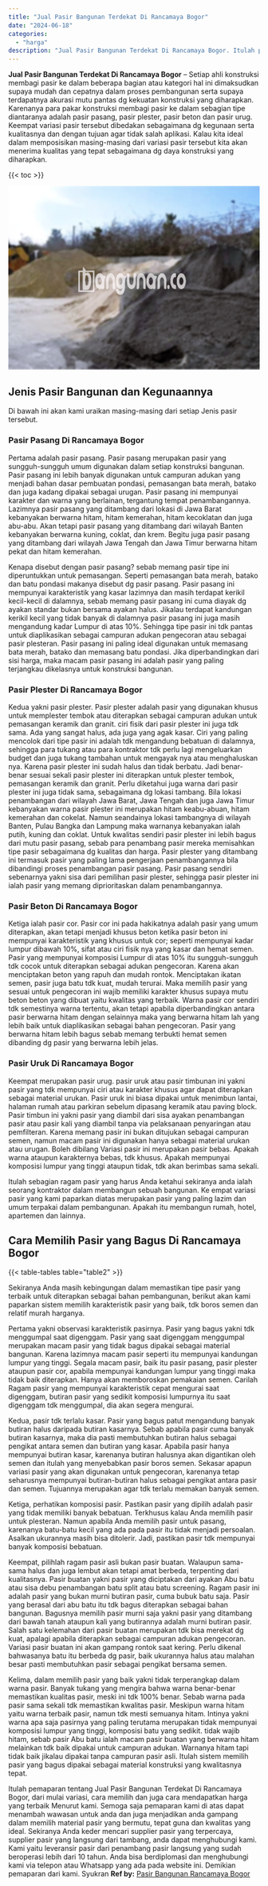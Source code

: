 ```yaml
---
title: "Jual Pasir Bangunan Terdekat Di Rancamaya Bogor"
date: "2024-06-18"
categories: 
  - "harga"
description: "Jual Pasir Bangunan Terdekat Di Rancamaya Bogor. Itulah pemaparan tentang Jual Pasir Bangunan Terdekat Di Rancamaya Bogor, dari mulai variasi, cara memilih d..."
---
```


**Jual Pasir Bangunan Terdekat Di Rancamaya Bogor** – Setiap ahli konstruksi membagi pasir ke dalam beberapa bagian atau kategori hal ini dimaksudkan supaya mudah dan cepatnya dalam proses pembangunan serta supaya terdapatnya akurasi mutu pantas dg kekuatan konstruksi yang diharapkan. Karenanya para pakar konstruksi membagi pasir ke dalam sebagian tipe diantaranya adalah pasir pasang, pasir plester, pasir beton dan pasir urug. Keempat variasi pasir tersebut dibedakan sebagaimana dg kegunaan serta kualitasnya dan dengan tujuan agar tidak salah aplikasi. Kalau kita ideal dalam memposisikan masing-masing dari variasi pasir tersebut kita akan menerima kualitas yang tepat sebagaimana dg daya konstruksi yang diharapkan.

{{< toc >}}

![Jual Pasir Bangunan Terdekat Di Rancamaya Bogor](/images/jual-pasir-bangunan-43.png)

## Jenis Pasir Bangunan dan Kegunaannya

Di bawah ini akan kami uraikan masing-masing dari setiap Jenis pasir tersebut.

### Pasir Pasang Di Rancamaya Bogor

Pertama adalah pasir pasang. Pasir pasang merupakan pasir yang sungguh-sungguh umum digunakan dalam setiap konstruksi bangunan. Pasir pasang ini lebih banyak digunakan untuk campuran adukan yang menjadi bahan dasar pembuatan pondasi, pemasangan bata merah, batako dan juga kadang dipakai sebagai urugan. Pasir pasang ini mempunyai karakter dan warna yang berlainan, tergantung tempat penambangannya. Lazimnya pasir pasang yang ditambang dari lokasi di Jawa Barat kebanyakan berwarna hitam, hitam kemerahan, hitam kecoklatan dan juga abu-abu. Akan tetapi pasir pasang yang ditambang dari wilayah Banten kebanyakan berwarna kuning, coklat, dan krem. Begitu juga pasir pasang yang ditambang dari wilayah Jawa Tengah dan Jawa Timur berwarna hitam pekat dan hitam kemerahan.

Kenapa disebut dengan pasir pasang? sebab memang pasir tipe ini diperuntukkan untuk pemasangan. Seperti pemasangan bata merah, batako dan batu pondasi makanya disebut dg pasir pasang. Pasir pasang ini mempunyai karakteristik yang kasar lazimnya dan masih terdapat kerikil kecil-kecil di dalamnya, sebab memang pasir pasang ini cuma diayak dg ayakan standar bukan bersama ayakan halus. Jikalau terdapat kandungan kerikil kecil yang tidak banyak di dalamnya pasir pasang ini juga masih mengandung kadar Lumpur di atas 10%. Sehingga tipe pasir ini tdk pantas untuk diaplikasikan sebagai campuran adukan pengecoran atau sebagai pasir plesteran. Pasir pasang ini paling ideal digunakan untuk memasang bata merah, batako dan memasang batu pondasi. Jika diperbandingkan dari sisi harga, maka macam pasir pasang ini adalah pasir yang paling terjangkau dikelasnya untuk konstruksi bangunan.

### Pasir Plester Di Rancamaya Bogor

Kedua yakni pasir plester. Pasir plester adalah pasir yang digunakan khusus untuk memplester tembok atau diterapkan sebagai campuran adukan untuk pemasangan keramik dan granit. ciri fisik dari pasir plester ini juga tdk sama. Ada yang sangat halus, ada juga yang agak kasar. Ciri yang paling mencolok dari tipe pasir ini adalah tdk mengandung bebatuan di dalamnya, sehingga para tukang atau para kontraktor tdk perlu lagi mengeluarkan budget dan juga tukang tambahan untuk mengayak nya atau menghaluskan nya. Karena pasir plester ini sudah halus dan tidak berbatu. Jadi benar-benar sesuai sekali pasir plester ini diterapkan untuk plester tembok, pemasangan keramik dan granit. Perlu diketahui juga warna dari pasir plester ini juga tidak sama, sebagaimana dg lokasi tambang. Bila lokasi penambangan dari wilayah Jawa Barat, Jawa Tengah dan juga Jawa Timur kebanyakan warna pasir plester ini merupakan hitam keabu-abuan, hitam kemerahan dan cokelat. Namun seandainya lokasi tambangnya di wilayah Banten, Pulau Bangka dan Lampung maka warnanya kebanyakan ialah putih, kuning dan coklat. Untuk kwalitas sendiri pasir plester ini lebih bagus dari mutu pasir pasang, sebab para penambang pasir mereka memisahkan tipe pasir sebagaimana dg kualitas dan harga. Pasir plester yang ditambang ini termasuk pasir yang paling lama pengerjaan penambangannya bila dibandingi proses penambangan pasir pasang. Pasir pasang sendiri sebenarnya yakni sisa dari pemilihan pasir plester, sehingga pasir plester ini ialah pasir yang memang diprioritaskan dalam penambangannya.

### Pasir Beton Di Rancamaya Bogor

Ketiga ialah pasir cor. Pasir cor ini pada hakikatnya adalah pasir yang umum diterapkan, akan tetapi menjadi khusus beton ketika pasir beton ini mempunyai karakteristik yang khusus untuk cor; seperti mempunyai kadar lumpur dibawah 10%, sifat atau ciri fisik nya yang kasar dan hemat semen. Pasir yang mempunyai komposisi Lumpur di atas 10% itu sungguh-sungguh tdk cocok untuk diterapkan sebagai adukan pengecoran. Karena akan menciptakan beton yang rapuh dan mudah rontok. Menciptakan ikatan semen, pasir juga batu tdk kuat, mudah terurai. Maka memilih pasir yang sesuai untuk pengecoran ini wajib memiliki karakter khusus supaya mutu beton beton yang dibuat yaitu kwalitas yang terbaik. Warna pasir cor sendiri tdk semestinya warna tertentu, akan tetapi apabila diperbandingkan antara pasir berwarna hitam dengan selainnya maka yang berwarna hitam lah yang lebih baik untuk diaplikasikan sebagai bahan pengecoran. Pasir yang berwarna hitam lebih bagus sebab memang terbukti hemat semen dibanding dg pasir yang berwarna lebih jelas.

### Pasir Uruk Di Rancamaya Bogor

Keempat merupakan pasir urug. pasir uruk atau pasir timbunan ini yakni pasir yang tdk mempunyai ciri atau karakter khusus agar dapat diterapkan sebagai material urukan. Pasir uruk ini biasa dipakai untuk menimbun lantai, halaman rumah atau parkiran sebelum dipasang keramik atau paving block. Pasir timbun ini yakni pasir yang diambil dari sisa ayakan penambangan pasir atau pasir kali yang diambil tanpa via pelaksanaan penyaringan atau pemfilteran. Karena memang pasir ini bukan ditujukan sebagai campuran semen, namun macam pasir ini digunakan hanya sebagai material urukan atau urugan. Boleh dibilang Variasi pasir ini merupakan pasir bebas. Apakah warna ataupun karakternya bebas, tdk khusus. Apakah mempunyai komposisi lumpur yang tinggi ataupun tidak, tdk akan berimbas sama sekali.

Itulah sebagian ragam pasir yang harus Anda ketahui sekiranya anda ialah seorang kontraktor dalam membangun sebuah bangunan. Ke empat variasi pasir yang kami paparkan diatas merupakan pasir yang paling lazim dan umum terpakai dalam pembangunan. Apakah itu membangun rumah, hotel, apartemen dan lainnya.

## Cara Memilih Pasir yang Bagus Di Rancamaya Bogor

{{< table-tables table="table2" >}}

Sekiranya Anda masih kebingungan dalam memastikan tipe pasir yang terbaik untuk diterapkan sebagai bahan pembangunan, berikut akan kami paparkan sistem memilih karakteristik pasir yang baik, tdk boros semen dan relatif murah harganya.

Pertama yakni observasi karakteristik pasirnya. Pasir yang bagus yakni tdk menggumpal saat digenggam. Pasir yang saat digenggam menggumpal merupakan macam pasir yang tidak bagus dipakai sebagai material bangunan. Karena lazimnya macam pasir seperti itu mempunyai kandungan lumpur yang tinggi. Segala macam pasir, baik itu pasir pasang, pasir plester ataupun pasir cor, apabila mempunyai kandungan lumpur yang tinggi maka tidak baik diterapkan. Hanya akan memboroskan pemakaian semen. Carilah Ragam pasir yang mempunyai karakteristik cepat mengurai saat digenggam, butiran pasir yang sedikit komposisi lumpurnya itu saat digenggam tdk menggumpal, dia akan segera mengurai.

Kedua, pasir tdk terlalu kasar. Pasir yang bagus patut mengandung banyak butiran halus daripada butiran kasarnya. Sebab apabila pasir cuma banyak butiran kasarnya, maka dia pasti membutuhkan butiran halus sebagai pengikat antara semen dan butiran yang kasar. Apabila pasir hanya mempunyai butiran kasar, karenanya butiran halusnya akan digantikan oleh semen dan itulah yang menyebabkan pasir boros semen. Sekasar apapun variasi pasir yang akan digunakan untuk pengecoran, karenanya tetap seharusnya mempunyai butiran-butiran halus sebagai pengikat antara pasir dan semen. Tujuannya merupakan agar tdk terlalu memakan banyak semen.

Ketiga, perhatikan komposisi pasir. Pastikan pasir yang dipilih adalah pasir yang tidak memiliki banyak bebatuan. Terkhusus kalau Anda memilih pasir untuk plesteran. Namun apabila Anda memilih pasir untuk pasang, karenanya batu-batu kecil yang ada pada pasir itu tidak menjadi persoalan. Asalkan ukurannya masih bisa ditolerir. Jadi, pastikan pasir tdk mempunyai banyak komposisi bebatuan.

Keempat, pilihlah ragam pasir asli bukan pasir buatan. Walaupun sama-sama halus dan juga lembut akan tetapi amat berbeda, terpenting dari kualitasnya. Pasir buatan yakni pasir yang diciptakan dari ayakan Abu batu atau sisa debu penambangan batu split atau batu screening. Ragam pasir ini adalah pasir yang bukan murni butiran pasir, cuma bubuk batu saja. Pasir yang berasal dari abu batu itu tdk bagus diterapkan sebagai bahan bangunan. Bagusnya memilih pasir murni saja yakni pasir yang ditambang dari bawah tanah ataupun kali yang butirannya adalah murni butiran pasir. Salah satu kelemahan dari pasir buatan merupakan tdk bisa merekat dg kuat, apalagi apabila diterapkan sebagai campuran adukan pengecoran. Variasi pasir buatan ini akan gampang rontok saat kering. Perlu dikenal bahwasanya batu itu berbeda dg pasir, baik ukurannya halus atau malahan besar pasti membutuhkan pasir sebagai pengikat bersama semen.

Kelima, dalam memilih pasir yang baik yakni tidak terperangkap dalam warna pasir. Banyak tukang yang mengira bahwa warna benar-benar memastikan kualitas pasir, meski ini tdk 100% benar. Sebab warna pada pasir sama sekali tdk memastikan kwalitas pasir. Meskipun warna hitam yaitu warna terbaik pasir, namun tdk mesti semuanya hitam. Intinya yakni warna apa saja pasirnya yang paling terutama merupakan tidak mempunyai komposisi lumpur yang tinggi, komposisi batu yang sedikit. tidak wajib hitam, sebab pasir Abu batu ialah macam pasir buatan yang berwarna hitam melainkan tdk baik dipakai untuk campuran adukan. Warnanya hitam tapi tidak baik jikalau dipakai tanpa campuran pasir asli. Itulah sistem memilih pasir yang bagus dipakai sebagai material konstruksi yang kwalitasnya tepat.

Itulah pemaparan tentang Jual Pasir Bangunan Terdekat Di Rancamaya Bogor, dari mulai variasi, cara memilih dan juga cara mendapatkan harga yang terbaik Menurut kami. Semoga saja pemaparan kami di atas dapat menambah wawasan untuk anda dan juga menjadikan anda gampang dalam memilih material pasir yang bermutu, tepat guna dan kwalitas yang ideal. Sekiranya Anda keder mencari supplier pasir yang terpercaya, supplier pasir yang langsung dari tambang, anda dapat menghubungi kami. Kami yaitu leveransir pasir dari penambang pasir langsung yang sudah beroperasi lebih dari 10 tahun. Anda bisa berdiplomasi dan menghubungi kami via telepon atau Whatsapp yang ada pada website ini. Demikian pemaparan dari kami. Syukran
**Ref by:** [Pasir Bangunan Rancamaya Bogor](https://id.wikipedia.org/wiki/Pasir)
